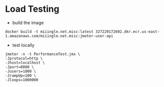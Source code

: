 # Load Testing

- build the image
```shell
docker build -t miiingle.net.misc:latest 327229172692.dkr.ecr.us-east-1.amazonaws.com/miiingle.net.misc:jmeter-user-api
```


- test locally
```shell
jmeter -n -t PerformanceTest.jmx \
-Jprotocol=http \
-Jhost=localhost \
-Jport=8080 \
-Jusers=1000 \
-JrampUp=100 \
-Jloops=1000000
```
